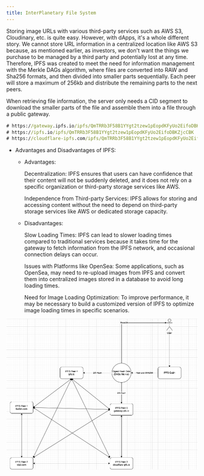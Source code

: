 ```yaml
---
title: InterPlanetary File System
---
```


Storing image URLs with various third-party services such as AWS S3, Cloudinary, etc. is quite easy. However, with dApps, it's a whole different story. We cannot store URL information in a centralized location like AWS S3 because, as mentioned earlier, as investors, we don't want the things we purchase to be managed by a third party and potentially lost at any time. Therefore, IPFS was created to meet the need for information management with the Merkle DAGs algorithm, where files are converted into RAW and Sha256 formats, and then divided into smaller parts sequentially. Each peer will store a maximum of 256kb and distribute the remaining parts to the next peers.

When retrieving file information, the server only needs a CID segment to download the smaller parts of the file and assemble them into a file through a public gateway.

```cmd
# https://gateway.ipfs.io/ipfs/QmTRRb3F58B1YYgt2tzew1pEopdKFyUo2EifoDBKZjcCBK
# https://ipfs.io/ipfs/QmTRRb3F58B1YYgt2tzew1pEopdKFyUo2EifoDBKZjcCBK
# https://cloudflare-ipfs.com/ipfs/QmTRRb3F58B1YYgt2tzew1pEopdKFyUo2EifoDBKZjcCBK
```

- Advantages and Disadvantages of IPFS:

  - Advantages:

    Decentralization: IPFS ensures that users can have confidence that their content will not be suddenly deleted, and it does not rely on a specific organization or third-party storage services like AWS.

    Independence from Third-party Services: IPFS allows for storing and accessing content without the need to depend on third-party storage services like AWS or dedicated storage capacity.

  - Disadvantages:

    Slow Loading Times: IPFS can lead to slower loading times compared to traditional services because it takes time for the gateway to fetch information from the IPFS network, and occasional connection delays can occur.

    Issues with Platforms like OpenSea: Some applications, such as OpenSea, may need to re-upload images from IPFS and convert them into centralized images stored in a database to avoid long loading times.

    Need for Image Loading Optimization: To improve performance, it may be necessary to build a customized version of IPFS to optimize image loading times in specific scenarios.

![Image](https://raw.githubusercontent.com/quankori/quankori.github.io/master/src/images/blockchain/7.png)

